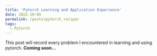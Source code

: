 ```yaml
---
title: 'Pytorch Learning and Application Experience'
date: 2022-10-05
permalink: /posts/pytorch_recipe/
tags:
  - Pytorch
---
```


This post will record every problem I encountered in learning and using pytorch.
**Coming soon...**